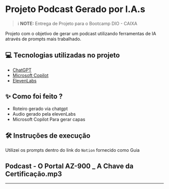 # Projeto Podcast Gerado por I.A.s


 > ℹ️ **NOTE:** Entrega de Projeto para o Bootcamp DIO - CAIXA

Projeto com o objetivo de gerar um podcast utilizando ferramentas de IA através de prompts mais trabalhado.

## 💻 Tecnologias utilizadas no projeto

- [ChatGPT](https://chat.openai.com/) 
- [Microsoft Copilot](https://copilot.cloud.microsoft/?auth=2)
- [ElevenLabs](https://beta.elevenlabs.io/)

## ✨ Como foi feito ?

- Roteiro gerado via chatgpt
- Audio gerado pela elevenLabs
- Microsoft Copilot Para gerar capas

## 🛠️ Instruções de execução

Utilizei os prompts dentro do link do `Notion` fornecido como Guia
   
## Podcast - O Portal AZ-900 _ A Chave da Certificação.mp3
---
